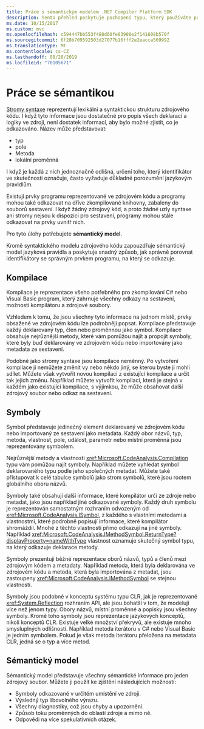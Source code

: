 ```yaml
---
title: Práce s sémantickým modelem .NET Compiler Platform SDK
description: Tento přehled poskytuje pochopení typu, který používáte pro pochopení a manipulaci s sémantickým modelem kódu.
ms.date: 10/15/2017
ms.custom: mvc
ms.openlocfilehash: c594447bb553f488d60fe83900e2f141608b570f
ms.sourcegitcommit: 6f28b709592503d27077b16fff2e2eacca569992
ms.translationtype: MT
ms.contentlocale: cs-CZ
ms.lasthandoff: 08/28/2019
ms.locfileid: "70105671"
---
```

# <a name="work-with-semantics"></a>Práce se sémantikou

[Stromy syntaxe](work-with-syntax.md) reprezentují lexikální a syntaktickou strukturu zdrojového kódu. I když tyto informace jsou dostatečné pro popis všech deklarací a logiky ve zdroji, není dostatek informací, aby bylo možné zjistit, co je odkazováno. Název může představovat:

- typ
- pole
- Metoda
- lokální proměnná

I když je každá z nich jednoznačně odlišná, určení toho, který identifikátor ve skutečnosti označuje, často vyžaduje důkladné porozumění jazykovým pravidlům. 

Existují prvky programu reprezentované ve zdrojovém kódu a programy mohou také odkazovat na dříve zkompilované knihovny, zabaleny do souborů sestavení. I když žádný zdrojový kód, a proto žádné uzly syntaxe ani stromy nejsou k dispozici pro sestavení, programy mohou stále odkazovat na prvky uvnitř nich.

Pro tyto úlohy potřebujete **sémantický model**.

Kromě syntaktického modelu zdrojového kódu zapouzdřuje sémantický model jazyková pravidla a poskytuje snadný způsob, jak správně porovnat identifikátory se správným prvkem programu, na který se odkazuje.

## <a name="compilation"></a>Kompilace

Kompilace je reprezentace všeho potřebného pro zkompilování C# nebo Visual Basic program, který zahrnuje všechny odkazy na sestavení, možnosti kompilátoru a zdrojové soubory. 

Vzhledem k tomu, že jsou všechny tyto informace na jednom místě, prvky obsažené ve zdrojovém kódu lze podrobněji popsat. Kompilace představuje každý deklarovaný typ, člen nebo proměnnou jako symbol. Kompilace obsahuje nejrůznější metody, které vám pomůžou najít a propojit symboly, které byly buď deklarovány ve zdrojovém kódu nebo importovány jako metadata ze sestavení.

Podobně jako stromy syntaxe jsou kompilace neměnný. Po vytvoření kompilace ji nemůžete změnit vy nebo někdo jiný, se kterou byste ji mohli sdílet. Můžete však vytvořit novou kompilaci z existující kompilace a určit tak jejich změnu. Například můžete vytvořit kompilaci, která je stejná v každém jako existující kompilace, s výjimkou, že může obsahovat další zdrojový soubor nebo odkaz na sestavení.

## <a name="symbols"></a>Symboly

Symbol představuje jedinečný element deklarovaný ve zdrojovém kódu nebo importovaný ze sestavení jako metadata. Každý obor názvů, typ, metoda, vlastnost, pole, událost, parametr nebo místní proměnná jsou reprezentovány symbolem. 

Nejrůznější metody a vlastnosti <xref:Microsoft.CodeAnalysis.Compilation> typu vám pomůžou najít symboly. Například můžete vyhledat symbol deklarovaného typu podle jeho společných metadat. Můžete také přistupovat k celé tabulce symbolů jako strom symbolů, které jsou rootem globálního oboru názvů.

Symboly také obsahují další informace, které kompilátor určí ze zdroje nebo metadat, jako jsou například jiné odkazované symboly. Každý druh symbolu je reprezentován samostatným rozhraním odvozeným od <xref:Microsoft.CodeAnalysis.ISymbol>, z každého s vlastními metodami a vlastnostmi, které podrobně popisují informace, které kompilátor shromáždil. Mnohé z těchto vlastností přímo odkazují na jiné symboly. Například <xref:Microsoft.CodeAnalysis.IMethodSymbol.ReturnType?displayProperty=nameWithType> vlastnost oznamuje skutečný symbol typu, na který odkazuje deklarace metody.

Symboly prezentují běžné reprezentace oborů názvů, typů a členů mezi zdrojovým kódem a metadaty. Například metoda, která byla deklarována ve zdrojovém kódu a metoda, která byla importována z metadat, jsou zastoupeny <xref:Microsoft.CodeAnalysis.IMethodSymbol> se stejnou vlastností.

Symboly jsou podobné v konceptu systému typu CLR, jak je reprezentované <xref:System.Reflection> rozhraním API, ale jsou bohatší v tom, že modelují více než jenom typy. Obory názvů, místní proměnné a popisky jsou všechny symboly. Kromě toho symboly jsou reprezentace jazykových konceptů, nikoli konceptů CLR. Existuje velké množství překryvů, ale existuje mnoho smysluplných odlišnosti. Například metoda iterátoru v C# nebo Visual Basic je jedním symbolem. Pokud je však metoda iterátoru přeložena na metadata CLR, jedná se o typ a více metod.

## <a name="semantic-model"></a>Sémantický model

Sémantický model představuje všechny sémantické informace pro jeden zdrojový soubor. Můžete ji použít ke zjištění následujících možností: 

- Symboly odkazované v určitém umístění ve zdroji.
- Výsledný typ libovolného výrazu.
- Všechny diagnostiky, což jsou chyby a upozornění.
- Způsob toku proměnných do oblastí zdroje a mimo ně.
- Odpovědi na více spekulativních otázek.
